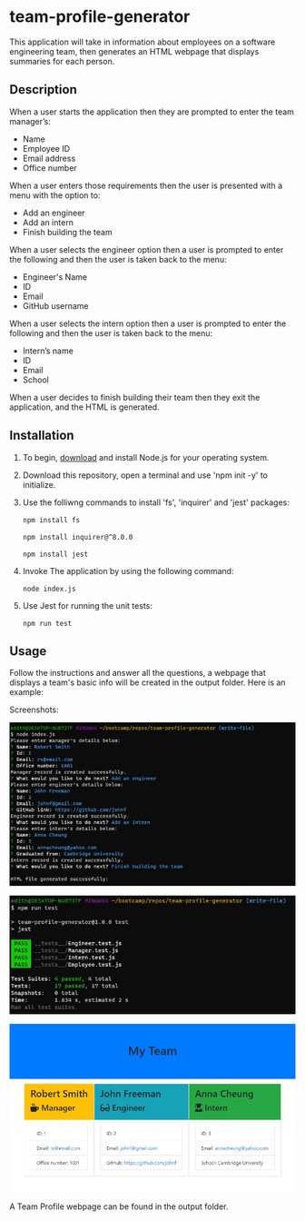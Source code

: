 # team-profile-generator
This application will take in information about employees on a software engineering team, then generates an HTML webpage that displays summaries for each person.

## Description
When a user starts the application then they are prompted to enter the team manager’s:

* Name
* Employee ID
* Email address
* Office number

When a user enters those requirements then the user is presented with a menu with the option to:

* Add an engineer
* Add an intern
* Finish building the team


When a user selects the engineer option then a user is prompted to enter the following and then the user is taken back to the menu:

* Engineer's Name
* ID
* Email
* GitHub username


When a user selects the intern option then a user is prompted to enter the following and then the user is taken back to the menu:

* Intern’s name
* ID
* Email
* School

When a user decides to finish building their team then they exit the application, and the HTML is generated.

## Installation
1. To begin, [download](https://nodejs.org/en/download/) and install Node.js for your operating system.

2. Download this repository, open a terminal and use 'npm init -y' to initialize.

3. Use the folliwng commands to install 'fs', 'inquirer' and 'jest' packages:

    ```console
    npm install fs
    ```

    ```console
    npm install inquirer@^8.0.0
    ```

    ```console
    npm install jest
    ```

4. Invoke The application by using the following command:

    ```console
    node index.js
    ```

5. Use Jest for running the unit tests:

    ```console
    npm run test
    ```

## Usage
Follow the instructions and answer all the questions, a webpage that displays a team's basic info will be created in the output folder. Here is an example:

Screenshots:

![Terminal output](https://github.com/edithlinpy/team-profile-generator/blob/main/images/node-output-screen.jpg?raw=true)

![Jest test output](https://github.com/edithlinpy/team-profile-generator/blob/main/images/npm-run-test-screen.jpg?raw=true)

![Team Profile webpage](https://github.com/edithlinpy/team-profile-generator/blob/main/images/html-output-screen.jpg?raw=true)


A Team Profile webpage can be found in the output folder.

